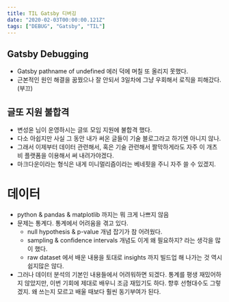 ```yaml
---
title: TIL Gatsby 디버깅
date: "2020-02-03T00:00:00.121Z"
tags: ["DEBUG", "Gatsby", "TIL"]
---
```


## Gatsby Debugging

- Gatsby pathname of undefined 에러 덕에 며칠 또 올리지 못했다. 
- 근본적인 원인 해결을 꿈꿨으나 잘 안되서 3일차에 그냥 우회해서 로직을 피해갔다. (부끄)

## 글또 지원 불합격
- 변성윤 님이 운영하시는 글또 모임 지원에 불합격 했다. 
- 다소 아쉽지만 사실 그 동안 내가 써온 글들이 기술 블로그라고 하기엔 아니지 않나. 
- 그래서 이제부터 데이터 관련해서, 혹은 기술 관련해서 짤막하게라도 자주 이 개츠비 플랫폼을 이용해서 써 내려가야겠다. 
- 마크다운이라는 형식은 내게 미니멀리즘이라는 베네핏을 주니 자주 쓸 수 있겠지. 

# 데이터
- python & pandas & matplotlib 까지는 뭐 크게 나쁘지 않음
- 문제는 통계다. 통계에서 어려움을 겪고 있다. 
  - null hypothesis & p-value 개념 잡기가 참 어려웠다. 
  - sampling & confidence intervals 개념도 이게 왜 필요하지? 라는 생각을 많이 했다. 
  - raw dataset 에서 배운 내용을 토대로 insights 까지 빌드업 해 나가는 것 역시 쉽지많은 않다. 
- 그러나 데이터 분석의 기본인 내용들에서 어려워하면 되겠다. 통계를 평생 재밌어하지 않았지만, 이번 기회에 제대로 배우니 조금 재밌기도 하다. 향후 선형대수도 그렇겠지. 왜 쓰는지 모르고 배울 때보다 훨씬 동기부여가 된다.


